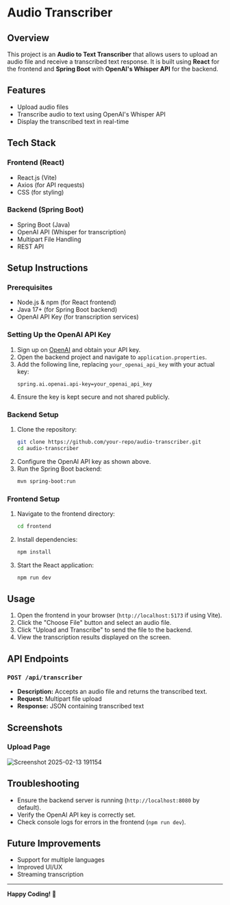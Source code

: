 # Audio Transcriber

## Overview
This project is an **Audio to Text Transcriber** that allows users to upload an audio file and receive a transcribed text response. It is built using **React** for the frontend and **Spring Boot** with **OpenAI's Whisper API** for the backend.

## Features
- Upload audio files
- Transcribe audio to text using OpenAI's Whisper API
- Display the transcribed text in real-time

## Tech Stack
### Frontend (React)
- React.js (Vite)
- Axios (for API requests)
- CSS (for styling)

### Backend (Spring Boot)
- Spring Boot (Java)
- OpenAI API (Whisper for transcription)
- Multipart File Handling
- REST API

## Setup Instructions

### Prerequisites
- Node.js & npm (for React frontend)
- Java 17+ (for Spring Boot backend)
- OpenAI API Key (for transcription services)

### Setting Up the OpenAI API Key
1. Sign up on [OpenAI](https://openai.com/) and obtain your API key.
2. Open the backend project and navigate to `application.properties`.
3. Add the following line, replacing `your_openai_api_key` with your actual key:
   ```properties
   spring.ai.openai.api-key=your_openai_api_key
   ```
4. Ensure the key is kept secure and not shared publicly.

### Backend Setup
1. Clone the repository:
   ```sh
   git clone https://github.com/your-repo/audio-transcriber.git
   cd audio-transcriber
   ```
2. Configure the OpenAI API key as shown above.
3. Run the Spring Boot backend:
   ```sh
   mvn spring-boot:run
   ```

### Frontend Setup
1. Navigate to the frontend directory:
   ```sh
   cd frontend
   ```
2. Install dependencies:
   ```sh
   npm install
   ```
3. Start the React application:
   ```sh
   npm run dev
   ```

## Usage
1. Open the frontend in your browser (`http://localhost:5173` if using Vite).
2. Click the "Choose File" button and select an audio file.
3. Click "Upload and Transcribe" to send the file to the backend.
4. View the transcription results displayed on the screen.

## API Endpoints
### `POST /api/transcriber`
- **Description:** Accepts an audio file and returns the transcribed text.
- **Request:** Multipart file upload
- **Response:** JSON containing transcribed text

## Screenshots
### Upload Page
![Screenshot 2025-02-13 191154](https://github.com/user-attachments/assets/29305d5d-d548-4e66-b477-75ae3a6dd45f)

## Troubleshooting
- Ensure the backend server is running (`http://localhost:8080` by default).
- Verify the OpenAI API key is correctly set.
- Check console logs for errors in the frontend (`npm run dev`).

## Future Improvements
- Support for multiple languages
- Improved UI/UX
- Streaming transcription

---
**Happy Coding! 🚀**

